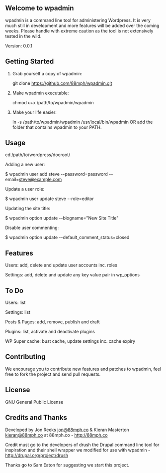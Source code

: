 Welcome to wpadmin
------------------

wpadmin is a command line tool for administering Wordpress. It is very much still in development and more features will be added over the coming weeks. Please handle with extreme caution as the tool is not extensively tested in the wild. 

Version: 0.0.1

Getting Started
---------------

1. Grab yourself a copy of wpadmin:

    git clone https://github.com/88mph/wpadmin.git

2. Make wpadmin executable:

    chmod u+x /path/to/wpadmin/wpadmin

3. Make your life easier:

    ln -s /path/to/wpadmin/wpadmin /usr/local/bin/wpadmin OR add the folder that contains wpadmin to your PATH.
   
   
Usage
-----

cd /path/to/wordpress/docroot/

Adding a new user:

$ wpadmin user add steve --password=password --email=steve@example.com

Update a user role:

$ wpadmin user update steve --role=editor

Updating the site title:

$ wpadmin option update --blogname="New Site Title"

Disable user commenting:

$ wpadmin option update --default_comment_status=closed

Features
--------

Users: add, delete and update user accounts inc. roles

Settings: add, delete and update any key value pair in wp_options

To Do
------

Users: list

Settings: list 

Posts & Pages: add, remove, publish and draft

Plugins: list, activate and deactivate plugins

WP Super cache: bust cache, update settings inc. cache expiry


Contributing
------------

We encourage you to contribute new features and patches to wpadmin, feel free to fork the project and send pull requests.

License
-------

GNU General Public License

Credits and Thanks
------------------

Developed by Jon Reeks <jon@88mph.co> & Kieran Masterton <kieran@88mph.co> at 88mph.co - <http://88mph.co>

Credit must go to the developers of drush the Drupal command line tool for inspiration and their shell wrapper we modified for use with wpadmin - <http://drupal.org/project/drush>

Thanks go to Sam Eaton for suggesting we start this project. 